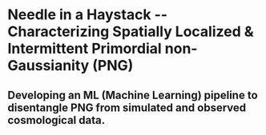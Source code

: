 # Needle in a Haystack -- Characterizing Spatially Localized & Intermittent Primordial non-Gaussianity (PNG)
## Developing an ML (Machine Learning) pipeline to disentangle PNG from simulated and observed cosmological data.

